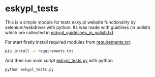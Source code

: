 # eskypl_tests
This is a simple module for tests esky.pl website functionality by selenium/webdriver with python.
Its was made with guidlines (in polish) which are collected in [eskypl_guidelines_in_polish.txt](https://github.com/dankon/eskypl_tests/blob/master/eskypl_guidelines_in_polish.txt).

For start firstly install required modules from [requirements.txt](https://github.com/dankon/eskypl_tests/blob/master/requirements.txt):
```bash
pip install -r requirements.txt 
```
And then run main script [eskypl_tests.py](https://github.com/dankon/eskypl_tests/blob/master/eskypl_tests.py) with python
```bash
python eskypl_tests.py
```
